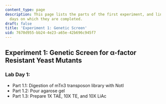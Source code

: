 ```yaml
---
content_type: page
description: This page lists the parts of the first experiment, and links to the lab
  days on which they are completed.
draft: false
title: 'Experiment 1: Genetic Screen'
uid: 7670d955-bb24-4e23-a65e-42b696c945f7
---
```

## Experiment 1: Genetic Screen for &#945;-factor Resistant Yeast Mutants

### Lab Day 1:

- Part 1.1: Digestion of mTn3 transposon library with NotI
- Part 1.2: Pour agarose gel
- Part 1.3: Prepare 1X TAE, 10X TE, and 10X LiAc